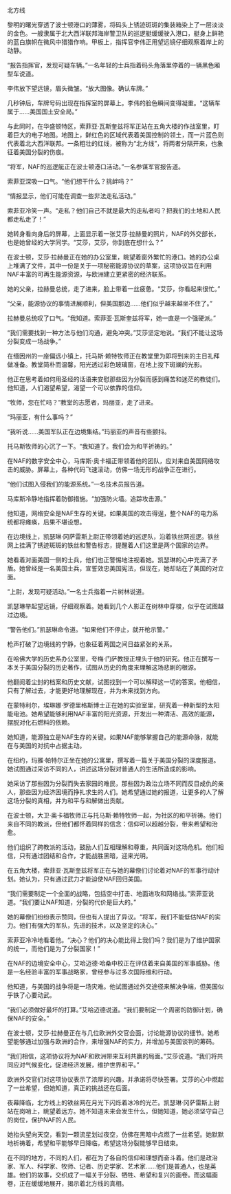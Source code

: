 北方线

黎明的曙光穿透了波士顿港口的薄雾，将码头上锈迹斑斑的集装箱染上了一层淡淡的金色。一艘隶属于北大西洋联邦海岸警卫队的巡逻艇缓缓驶入港口，艇身上鲜艳的蓝白旗帜在微风中猎猎作响。甲板上，指挥官李伟正用望远镜仔细观察着岸上的动静。

“报告指挥官，发现可疑车辆。”一名年轻的士兵指着码头角落里停着的一辆黑色厢型车说道。

李伟放下望远镜，眉头微皱。“放大图像。确认车牌。”

几秒钟后，车牌号码出现在指挥室的屏幕上。李伟的脸色瞬间变得凝重。“这辆车属于……美国国土安全局。”

与此同时，在华盛顿特区，索菲亚·瓦斯奎兹将军正站在五角大楼的作战室里，盯着巨大的电子地图。地图上，鲜红色的区域代表着美国控制的领土，而一片蓝色则代表着北大西洋联邦。一条粗壮的红线，被称为“北方线”，将两者分隔开来，也象征着美国分裂的伤痕。

“将军，NAF的巡逻艇正在波士顿港口活动。”一名参谋军官报告道。

索菲亚深吸一口气。“他们想干什么？挑衅吗？”

“情报显示，他们可能在调查一些非法走私活动。”

索菲亚冷笑一声。“走私？他们自己不就是最大的走私者吗？把我们的土地和人民都走私走了！”

她转身看向身后的屏幕，上面显示着一张艾莎·拉赫曼的照片，NAF的外交部长，也是她曾经的大学同学。“艾莎，艾莎，你到底在想什么？”

在波士顿，艾莎·拉赫曼正在她的办公室里，眺望着窗外繁忙的港口。她的办公桌上堆满了文件，其中一份是关于一项秘密能源协议的草案，这项协议旨在利用NAF丰富的可再生能源资源，与欧洲建立更紧密的经济联系。

她的父亲，拉赫曼总统，走了进来，脸上带着一丝疲惫。“艾莎，你看起来很忙。”

“父亲，能源协议的事情进展顺利，但美国那边……他们似乎越来越坐不住了。”

拉赫曼总统叹了口气。“我知道。索菲亚·瓦斯奎兹将军，她一直是一个强硬派。”

“我们需要找到一种方法与他们沟通，避免冲突。”艾莎坚定地说。“我们不能让这场分裂变成一场战争。”

在缅因州的一座偏远小镇上，托马斯·赖特牧师正在教堂里为即将到来的主日礼拜做准备。教堂简朴而温馨，阳光透过彩色玻璃窗，在地上投下斑斓的光影。

他正在思考着如何用圣经的话语来安慰那些因为分裂而感到痛苦和迷茫的教徒们。他知道，人们渴望希望，渴望一个可以依靠的信仰。

“牧师，您在忙吗？”教堂的志愿者，玛丽亚，走了进来。

“玛丽亚，有什么事吗？”

“我听说……美国军队正在边境集结。”玛丽亚的声音有些颤抖。

托马斯牧师的心沉了一下。“我知道了。我们会为和平祈祷的。”

在NAF的数字安全中心，马库斯·奥卡福正带领着他的团队，应对来自美国网络攻击的威胁。屏幕上，各种代码飞速滚动，仿佛一场无形的战争正在进行。

“他们试图入侵我们的能源系统。”一名技术员报告道。

马库斯冷静地指挥着防御措施。“加强防火墙。追踪攻击源。”

他知道，网络安全是NAF生存的关键。如果美国的攻击得逞，整个NAF的电力系统都将瘫痪，后果不堪设想。

在边境线上，凯瑟琳·冈萨雷斯上尉正带领着她的巡逻队，沿着铁丝网巡逻。铁丝网上挂满了锈迹斑斑的铁丝和警告标志，提醒着人们这里是两个国家的边界。

她看着对面美国一侧的士兵，他们也正警惕地注视着她。凯瑟琳的心中充满了矛盾。她曾经是一名美国士兵，宣誓效忠美国宪法，但现在，她却站在了美国的对立面。

“上尉，发现可疑活动。”一名士兵指着一片树林说道。

凯瑟琳举起望远镜，仔细观察着。她看到几个人影正在树林中穿梭，似乎在试图越过边境。

“警告他们。”凯瑟琳命令道。“如果他们不停止，就开枪示警。”

枪声打破了边境线的宁静，也象征着两国之间日益紧张的关系。

在哈佛大学的历史系办公室里，夸梅·门萨教授正埋头于他的研究。他正在撰写一本关于美国分裂的历史著作，试图从历史的角度来理解这场悲剧的根源。

他翻阅着尘封的档案和历史文献，试图找到一个可以解释这一切的答案。他相信，只有了解过去，才能更好地理解现在，并为未来找到方向。

在蒙特利尔，埃琳娜·罗德里格斯博士正在她的实验室里，研究着一种新型的太阳能电池。她希望能够利用NAF丰富的阳光资源，开发出一种清洁、高效的能源，摆脱对化石燃料的依赖。

她知道，能源独立是NAF生存的关键。如果NAF能够掌握自己的能源命脉，就能在与美国的对抗中占据主动。

在纽约，玛雅·帕特尔正坐在她的公寓里，撰写着一篇关于美国分裂的深度报道。她试图通过采访不同的人，讲述这场分裂对普通人的生活所造成的影响。

她采访了那些因为分裂而失去家园的难民，那些因为政治立场不同而反目成仇的亲人，那些因为经济困境而挣扎求生的人们。她希望通过她的报道，让更多的人了解这场分裂的真相，并为和平与和解做出贡献。

在波士顿，大卫·奥卡福牧师正与托马斯·赖特牧师一起，为社区的和平祈祷。他们来自不同的教派，但他们都怀着同样的信念：信仰可以超越分裂，带来希望和治愈。

他们组织了跨教派的活动，鼓励人们互相理解和尊重，共同面对这场危机。他们相信，只有通过团结和合作，才能战胜黑暗，迎来光明。

在五角大楼，索菲亚·瓦斯奎兹将军正在与她的幕僚们讨论着对NAF的军事行动计划。她认为，只有通过武力才能迫使NAF回归美国。

“我们需要制定一个全面的战略，包括空中打击、地面进攻和网络战。”索菲亚说道。“我们要让NAF知道，分裂的代价是巨大的。”

她的幕僚们纷纷表示赞同，但也有人提出了异议。“将军，我们不能低估NAF的实力。他们有强大的军队，先进的技术，以及坚定的决心。”

索菲亚冷冷地看着他。“决心？他们的决心能比得上我们吗？我们是为了维护国家的统一，而他们是为了分裂国家！”

在NAF的边境安全中心，艾哈迈德·哈桑中校正在评估着来自美国的军事威胁。他是一名经验丰富的军事战略家，曾经参与过多次国际维和行动。

他知道，与美国的战争将是一场灾难。他试图通过外交途径来解决争端，但美国似乎铁了心要动武。

“我们必须做好最坏的打算。”艾哈迈德说道。“我们要制定一个周密的防御计划，确保NAF的安全。”

在波士顿，艾莎·拉赫曼正在与几位欧洲外交官会面，讨论能源协议的细节。她希望能够通过加强与欧洲的合作，来增强NAF的实力，并增加与美国谈判的筹码。

“我们相信，这项协议将为NAF和欧洲带来互利共赢的局面。”艾莎说道。“我们将共同应对气候变化，促进经济发展，维护世界和平。”

欧洲外交官们对这项协议表示了浓厚的兴趣，并承诺将尽快签署。艾莎的心中燃起了一丝希望，但她知道，真正的挑战还在后面。

夜幕降临，北方线上的铁丝网在月光下闪烁着冰冷的光芒。凯瑟琳·冈萨雷斯上尉站在岗哨上，眺望着远方。她不知道未来会发生什么，但她知道，她必须坚守自己的岗位，保护NAF的人民。

她抬头望向天空，看到一颗流星划过夜空，仿佛在黑暗中点燃了一丝希望。她默默地祈祷着，希望和平能够早日降临，希望这场分裂能够早日结束。

在不同的地方，不同的人们，都在为了各自的信仰和理想而奋斗着。他们是政治家、军人、科学家、牧师、记者、历史学家、艺术家……他们是普通人，也是英雄。他们的故事，交织成了一幅关于分裂、牺牲、希望和复兴的画卷。而这幅画卷，正在缓缓地展开，揭示着北方线的真相。